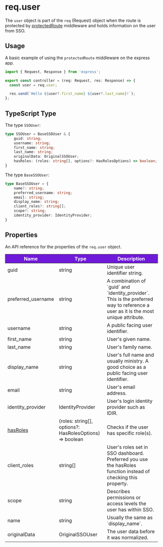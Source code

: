 # req.user

The `user` object is part of the `req` (Request) object when the route is protected by [protectedRoute] middleware and holds information on the user from SSO.

## Usage

A basic example of using the `protectedRoute` middleware on the express app.

```JavaScript
import { Request, Response } from 'express';

export const controller = (req: Request, res: Response) => {
  const user = req.user;

  res.send(`Hello ${user?.first_name} ${user?.last_name}!`);
};
```

## TypeScript Type

The type `SSOUser`:

<!-- The following code block is auto generated when types in the package change. -->
<!-- TYPE: SSOUser -->
```TypeScript
type SSOUser = BaseSSOUser & {
    guid: string;
    username: string;
    first_name: string;
    last_name: string;
    originalData: OriginalSSOUser;
    hasRoles: (roles: string[], options?: HasRolesOptions) => boolean;
}
```

The type `BaseSSOUser`:

<!-- The following code block is auto generated when types in the package change. -->
<!-- TYPE: BaseSSOUser -->
```TypeScript
type BaseSSOUser = {
    name?: string;
    preferred_username: string;
    email: string;
    display_name: string;
    client_roles?: string[];
    scope?: string;
    identity_provider: IdentityProvider;
}
```

## Properties

An API reference for the properties of the `req.user` object.

<table>
  <!-- Table columns -->
  <thead>
    <tr>
      <th style="background: #6f19d9; color: white;">Name</th>
      <th style="background: #6f19d9; color: white;">Type</th>
      <th style="background: #6f19d9; color: white;">Description</th>
    </tr>
  </thead>

  <!-- Table rows -->
  <tbody>
    <tr>
      <td>guid</td>
      <td>string</td>
      <td>Unique user identifier string.</td>
    </tr>
    <tr>
      <td>preferred_username</td>
      <td>string</td>
      <td>A combination of `guid` and `identity_provider`. This is the preferred way to reference a user as it is the most unique attribute.</td>
    </tr>
    <tr>
      <td>username</td>
      <td>string</td>
      <td>A public facing user identifier.</td>
    </tr>
    <tr>
      <td>first_name</td>
      <td>string</td>
      <td>User's given name.</td>
    </tr>
    <tr>
      <td>last_name</td>
      <td>string</td>
      <td>User's family name.</td>
    </tr>
    <tr>
      <td>display_name</td>
      <td>string</td>
      <td>User's full name and usually ministry. A good choice as a public facing user identifier.</td>
    </tr>
    <tr>
      <td>email</td>
      <td>string</td>
      <td>User's email address.</td>
    </tr>
    <tr>
      <td>identity_provider</td>
      <td>IdentityProvider</td>
      <td>User's login identity provider such as IDIR.</td>
    </tr>
    <tr>
      <td><a href="../has-roles">hasRoles</a></td>
      <td>(roles: string[], options?: HasRolesOptions) => boolean</td>
      <td>Checks if the user has specific role(s).</td>
    </tr>
    <tr>
      <td>client_roles</td>
      <td>string[]</td>
      <td>User's roles set in SSO dashboard. Preferred you use the hasRoles function instead of checking this property.</td>
    </tr>
    <tr>
      <td>scope</td>
      <td>string</td>
      <td>Describes permissions or access levels the user has within SSO.</td>
    </tr>
    <tr>
      <td>name</td>
      <td>string</td>
      <td>Usually the same as `display_name`.</td>
    </tr>
    <tr>
      <td>originalData</td>
      <td>OriginalSSOUser</td>
      <td>The user data before it was normalized.</td>
    </tr>
  </tbody>
</table>

<!-- Link References -->
[protectedRoute]: ../protected-route

